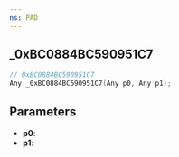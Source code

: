 ```yaml
---
ns: PAD
---
```

## _0xBC0884BC590951C7

```c
// 0xBC0884BC590951C7
Any _0xBC0884BC590951C7(Any p0, Any p1);
```

## Parameters
* **p0**:
* **p1**:
